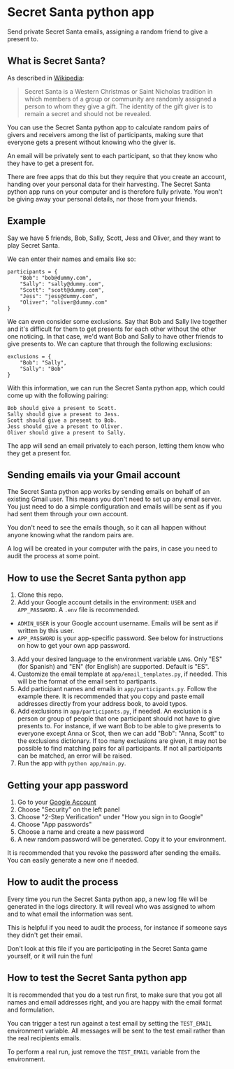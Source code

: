 # Secret Santa python app

Send private Secret Santa emails, assigning a random friend to give a present to.

## What is Secret Santa?

As described in [Wikipedia](https://en.wikipedia.org/wiki/Secret_Santa):
> Secret Santa is a Western Christmas or Saint Nicholas tradition in which members of a group or community are randomly assigned a person to whom they give a gift. The identity of the gift giver is to remain a secret and should not be revealed.

You can use the Secret Santa python app to calculate random pairs of givers and receivers among the list of participants, making sure that everyone gets a present without knowing who the giver is.

An email will be privately sent to each participant, so that they know who they have to get a present for.

There are free apps that do this but they require that you create an account, handing over your personal data for their harvesting. The Secret Santa python app runs on your computer and is therefore fully private. You won't be giving away your personal details, nor those from your friends.

## Example

Say we have 5 friends, Bob, Sally, Scott, Jess and Oliver, and they want to play Secret Santa.

We can enter their names and emails like so:
```
participants = {
    "Bob": "bob@dummy.com",
    "Sally": "sally@dummy.com",
    "Scott": "scott@dummy.com",
    "Jess": "jess@dummy.com",
    "Oliver": "oliver@dummy.com"
}
```

We can even consider some exclusions. Say that Bob and Sally live together and it's difficult for them to get presents for each other without the other one noticing. In that case, we'd want Bob and Sally to have other friends to give presents to. We can capture that through the following exclusions:
```
exclusions = {
    "Bob": "Sally",
    "Sally": "Bob"
}
```

With this information, we can run the Secret Santa python app, which could come up with the following pairing:
```
Bob should give a present to Scott.
Sally should give a present to Jess.
Scott should give a present to Bob.
Jess should give a present to Oliver.
Oliver should give a present to Sally.
```

The app will send an email privately to each person, letting them know who they get a present for.

## Sending emails via your Gmail account

The Secret Santa python app works by sending emails on behalf of an existing Gmail user. This means you don't need to set up any email server. You just need to do a simple configuration and emails will be sent as if you had sent them through your own account.

You don't need to see the emails though, so it can all happen without anyone knowing what the random pairs are.

A log will be created in your computer with the pairs, in case you need to audit the process at some point.

## How to use the Secret Santa python app

1. Clone this repo.
2. Add your Google account details in the environment: `USER` and `APP_PASSWORD`. A `.env` file is recommended.
* `ADMIN_USER` is your Google account username. Emails will be sent as if written by this user.
* `APP_PASSWORD` is your app-specific password. See below for instructions on how to get your own app password.
3. Add your desired language to the environment variable `LANG`. Only "ES" (for Spanish) and "EN" (for English) are supported. Default is "ES".
4. Customize the email template at `app/email_templates.py`, if needed. This will be the format of the email sent to partipants.
5. Add participant names and emails in `app/participants.py`. Follow the example there. It is recommended that you copy and paste email addresses directly from your address book, to avoid typos.
6. Add exclusions in `app/participants.py`, if needed. An exclusion is a person or group of people that one participant should not have to give presents to. For instance, if we want Bob to be able to give presents to everyone except Anna or Scot, then we can add "Bob": "Anna, Scott" to the exclusions dictionary. If too many exclusions are given, it may not be possible to find matching pairs for all participants. If not all participants can be matched, an error will be raised.
7. Run the app with `python app/main.py`.


## Getting your app password

1. Go to your [Google Account](https://myaccount.google.com)
2. Choose "Security" on the left panel
3. Choose "2-Step Verification" under "How you sign in to Google"
4. Choose "App passwords"
5. Choose a name and create a new password
6. A new random password will be generated. Copy it to your environment.

It is recommended that you revoke the password after sending the emails. You can easily generate a new one if needed.

## How to audit the process

Every time you run the Secret Santa python app, a new log file will be generated in the logs directory. It will reveal who was assigned to whom and to what email the information was sent.

This is helpful if you need to audit the process, for instance if someone says they didn't get their email.

Don't look at this file if you are participating in the Secret Santa game yourself, or it will ruin the fun!

## How to test the Secret Santa python app

It is recommended that you do a test run first, to make sure that you got all names and email addresses right, and you are happy with the email format and formulation.

You can trigger a test run against a test email by setting the `TEST_EMAIL` environment variable. All messages will be sent to the test email rather than the real recipients emails.

To perform a real run, just remove the `TEST_EMAIL` variable from the environment.
